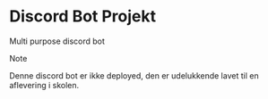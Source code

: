 
# Discord Bot Projekt

Multi purpose discord bot 
>[!NOTE]
>Denne discord bot er ikke deployed, den er udelukkende lavet til en aflevering i skolen.
